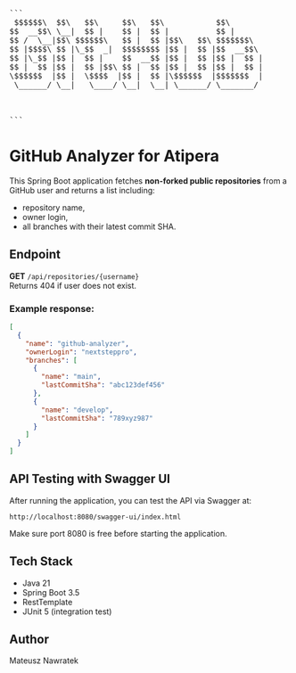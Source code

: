<pre lang="markdown">
```
 $$$$$$\  $$\   $$\     $$\   $$\           $$\              $$$$$$\                      $$\                                         
$$  __$$\ \__|  $$ |    $$ |  $$ |          $$ |            $$  __$$\                     $$ |                                        
$$ /  \__|$$\ $$$$$$\   $$ |  $$ |$$\   $$\ $$$$$$$\        $$ /  $$ |$$$$$$$\   $$$$$$\  $$ |$$\   $$\ $$$$$$$$\  $$$$$$\   $$$$$$\  
$$ |$$$$\ $$ |\_$$  _|  $$$$$$$$ |$$ |  $$ |$$  __$$\       $$$$$$$$ |$$  __$$\  \____$$\ $$ |$$ |  $$ |\____$$  |$$  __$$\ $$  __$$\ 
$$ |\_$$ |$$ |  $$ |    $$  __$$ |$$ |  $$ |$$ |  $$ |      $$  __$$ |$$ |  $$ | $$$$$$$ |$$ |$$ |  $$ |  $$$$ _/ $$$$$$$$ |$$ |  \__|
$$ |  $$ |$$ |  $$ |$$\ $$ |  $$ |$$ |  $$ |$$ |  $$ |      $$ |  $$ |$$ |  $$ |$$  __$$ |$$ |$$ |  $$ | $$  _/   $$   ____|$$ |      
\$$$$$$  |$$ |  \$$$$  |$$ |  $$ |\$$$$$$  |$$$$$$$  |      $$ |  $$ |$$ |  $$ |\$$$$$$$ |$$ |\$$$$$$$ |$$$$$$$$\ \$$$$$$$\ $$ |      
 \______/ \__|   \____/ \__|  \__| \______/ \_______/       \__|  \__|\__|  \__| \_______|\__| \____$$ |\________| \_______|\__|      
                                                                                              $$\   $$ |                              
                                                                                              \$$$$$$  |                              
                                                                                               \______/                                                                                                                     >
```
</pre>

# GitHub Analyzer for Atipera

This Spring Boot application fetches **non-forked public repositories** from a GitHub user and returns a list including:
- repository name,
- owner login,
- all branches with their latest commit SHA.

## Endpoint

**GET** `/api/repositories/{username}`  
Returns 404 if user does not exist.

### Example response:

```json
[
  {
    "name": "github-analyzer",
    "ownerLogin": "nextsteppro",
    "branches": [
      {
        "name": "main",
        "lastCommitSha": "abc123def456"
      },
      {
        "name": "develop",
        "lastCommitSha": "789xyz987"
      }
    ]
  }
]
```

## API Testing with Swagger UI

After running the application, you can test the API via Swagger at:

```
http://localhost:8080/swagger-ui/index.html
```

Make sure port 8080 is free before starting the application.

## Tech Stack

- Java 21
- Spring Boot 3.5
- RestTemplate
- JUnit 5 (integration test)

## Author

Mateusz Nawratek